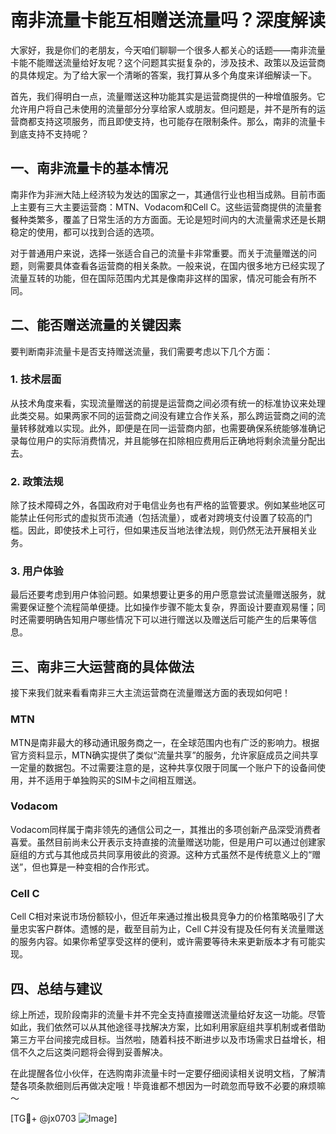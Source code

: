 # 南非流量卡能互相赠送流量吗？深度解读

大家好，我是你们的老朋友，今天咱们聊聊一个很多人都关心的话题——南非流量卡能不能赠送流量给好友呢？这个问题其实挺复杂的，涉及技术、政策以及运营商的具体规定。为了给大家一个清晰的答案，我打算从多个角度来详细解读一下。

首先，我们得明白一点，流量赠送这种功能其实是运营商提供的一种增值服务。它允许用户将自己未使用的流量部分分享给家人或朋友。但问题是，并不是所有的运营商都支持这项服务，而且即使支持，也可能存在限制条件。那么，南非的流量卡到底支持不支持呢？

## 一、南非流量卡的基本情况

南非作为非洲大陆上经济较为发达的国家之一，其通信行业也相当成熟。目前市面上主要有三大主要运营商：MTN、Vodacom和Cell C。这些运营商提供的流量套餐种类繁多，覆盖了日常生活的方方面面。无论是短时间内的大流量需求还是长期稳定的使用，都可以找到合适的选项。

对于普通用户来说，选择一张适合自己的流量卡非常重要。而关于流量赠送的问题，则需要具体查看各运营商的相关条款。一般来说，在国内很多地方已经实现了流量互转的功能，但在国际范围内尤其是像南非这样的国家，情况可能会有所不同。

## 二、能否赠送流量的关键因素

要判断南非流量卡是否支持赠送流量，我们需要考虑以下几个方面：

### 1. 技术层面
从技术角度来看，实现流量赠送的前提是运营商之间必须有统一的标准协议来处理此类交易。如果两家不同的运营商之间没有建立合作关系，那么跨运营商之间的流量转移就难以实现。此外，即便是在同一运营商内部，也需要确保系统能够准确记录每位用户的实际消费情况，并且能够在扣除相应费用后正确地将剩余流量分配出去。

### 2. 政策法规
除了技术障碍之外，各国政府对于电信业务也有严格的监管要求。例如某些地区可能禁止任何形式的虚拟货币流通（包括流量），或者对跨境支付设置了较高的门槛。因此，即使技术上可行，但如果违反当地法律法规，则仍然无法开展相关业务。

### 3. 用户体验
最后还要考虑到用户体验问题。如果想要让更多的用户愿意尝试流量赠送服务，就需要保证整个流程简单便捷。比如操作步骤不能太复杂，界面设计要直观易懂；同时还需要明确告知用户哪些情况下可以进行赠送以及赠送后可能产生的后果等信息。

## 三、南非三大运营商的具体做法

接下来我们就来看看南非三大主流运营商在流量赠送方面的表现如何吧！

### MTN
MTN是南非最大的移动通讯服务商之一，在全球范围内也有广泛的影响力。根据官方资料显示，MTN确实提供了类似“流量共享”的服务，允许家庭成员之间共享一定量的数据包。不过需要注意的是，这种共享仅限于同属一个账户下的设备间使用，并不适用于单独购买的SIM卡之间相互赠送。

### Vodacom
Vodacom同样属于南非领先的通信公司之一，其推出的多项创新产品深受消费者喜爱。虽然目前尚未公开表示支持直接的流量赠送功能，但是用户可以通过创建家庭组的方式与其他成员共同享用彼此的资源。这种方式虽然不是传统意义上的“赠送”，但也算是一种变相的合作形式。

### Cell C
Cell C相对来说市场份额较小，但近年来通过推出极具竞争力的价格策略吸引了大量忠实客户群体。遗憾的是，截至目前为止，Cell C并没有提及任何有关流量赠送的服务内容。如果你希望享受这样的便利，或许需要等待未来更新版本才有可能实现。

## 四、总结与建议

综上所述，现阶段南非的流量卡并不完全支持直接赠送流量给好友这一功能。尽管如此，我们依然可以从其他途径寻找解决方案，比如利用家庭组共享机制或者借助第三方平台间接完成目标。当然啦，随着科技不断进步以及市场需求日益增长，相信不久之后这类问题将会得到妥善解决。

在此提醒各位小伙伴，在选购南非流量卡时一定要仔细阅读相关说明文档，了解清楚各项条款细则后再做决定哦！毕竟谁都不想因为一时疏忽而导致不必要的麻烦嘛～

[TG💪+ @jx0703 ![Image](https://github.com/user-attachments/assets/dbca1d08-cadb-493c-b0ec-ad6f7a83f270)]